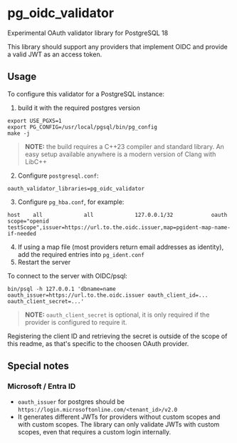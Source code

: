 # pg\_oidc\_validator

Experimental OAuth validator library for PostgreSQL 18

This library should support any providers that implement OIDC and provide a valid JWT as an access token.

## Usage

To configure this validator for a PostgreSQL instance:

1. build it with the required postgres version
  ```
  export USE_PGXS=1
  export PG_CONFIG=/usr/local/pgsql/bin/pg_config
  make -j
  ```

  > **__NOTE__:** the build requires a C++23 compiler and standard library.
  > An easy setup available anywhere is a modern version of Clang with LibC++
2. Configure `postgresql.conf`:
  ```
  oauth_validator_libraries=pg_oidc_validator
  ```
3. Configure `pg_hba.conf`, for example:
  ```
  host    all             all             127.0.0.1/32            oauth	scope="openid testScope",issuer=https://url.to.the.oidc.issuer,map=pgident-map-name-if-needed
  ```
4. If using a map file (most providers return email addresses as identity), add the required entries into `pg_ident.conf`
5. Restart the server

To connect to the server with OIDC/psql:

```
bin/psql -h 127.0.0.1 'dbname=name oauth_issuer=https://url.to.the.oidc.issuer oauth_client_id=... oauth_client_secret=...'
```
  > **__NOTE__:** `oauth_client_secret` is optional, it is only required if the provider is configured to require it.

Registering the client ID and retrieving the secret is outside of the scope of this readme, as that's specific to the choosen OAuth provider.


## Special notes

### Microsoft / Entra ID

* `oauth_issuer` for postgres should be `https://login.microsoftonline.com/<tenant_id>/v2.0`
* It generates different JWTs for providers without custom scopes and with custom scopes.
  The library can only validate JWTs with custom scopes, even that requires a custom login internally.
